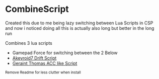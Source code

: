 # CombineScript

Created this due to me being lazy switching between Lua Scripts in CSP  
and now i noticed doing all this is actually also long but better in the long run

Combines 3 lua scripts
- Gamepad Force for switching between the 2 Below
- [Akeyroid7 Drift Script](https://twitter.com/Akeyroid7/status/1518070502690271232)
- [Geraint Thomas ACC like Script](https://www.racedepartment.com/downloads/console-like-controller-gamepadfx.53561/)


<sup>Remove Readme for less clutter when install</sup>
